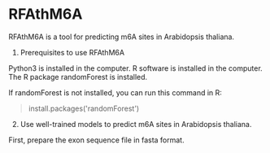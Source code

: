 # RFAthM6A
RFAthM6A is a tool for predicting m6A sites in Arabidopsis thaliana.

1. Prerequisites to use RFAthM6A

Python3 is installed in the computer. R software is installed in the computer. The R package randomForest is installed. 

If randomForest is not installed, you can run this command in R:
>install.packages('randomForest')

2. Use well-trained models to predict m6A sites in Arabidopsis thaliana.

First, prepare the exon sequence file in fasta format. 

>
